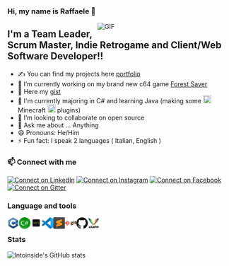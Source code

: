 ### Hi, my name is Raffaele 👋 

<img src="https://cdn.dribbble.com/users/410907/screenshots/2044702/media/c19d0eee5490127923ca968ee333e7e5.gif" align="right" alt="GIF"  width='300' />

## I'm a Team Leader, Scrum Master, Indie Retrogame and Client/Web Software Developer!!
- ✍ You can find my projects here [portfolio](https://intoinside.github.io/intoinside/)
- 🔭 I’m currently working on my brand new c64 game [Forest Saver](https://github.com/intoinside/ForestSaver)
- 🚀 Here my [gist](https://gist.github.com/intoinside)
- 🌱 I'm currently majoring in C# and learning Java (making some <img src="https://static.wikia.nocookie.net/minecraft_gamepedia/images/e/ef/Enchanted_Golden_Sword.gif/revision/latest/scale-to-width-down/18?cb=20201118111854" style="height: 18px; width: 18px" /> Minecraft <img src="https://static.wikia.nocookie.net/minecraft_gamepedia/images/d/d1/Enchanted_Diamond_Sword.gif/revision/latest/scale-to-width-down/18?cb=20201118111712" style="height: 18px; width: 18px" /> plugins)
- 👯 I’m looking to collaborate on open source
- 💬 Ask me about ... Anything
- 😄 Pronouns: He/Him
- ⚡ Fun fact: I speak 2 languages ( Italian, English )

### 📫 Connect with me

[![Connect on LinkedIn](https://img.shields.io/badge/--linkedin?label=LinkedIn&logo=LinkedIn&style=social)][linkedin]
[![Connect on Instagram](https://img.shields.io/badge/--instagram?label=instagram&logo=Instagram&style=social)][instagram]
[![Connect on Facebook](https://img.shields.io/badge/--facebook?label=facebook&logo=Facebook&style=social)][facebook]
[![Connect on Gitter](https://img.shields.io/badge/chat-on%20gitter-brightgreen)][gitter]
<br />

### Language and tools

<img align="left" alt="Cpp" width="26px" src="https://raw.githubusercontent.com/github/explore/6c7084bb772f6fabaae377f5ae4a607594234ee6/topics/cpp/cpp.png" />
<img align="left" alt="CSharp" width="26px" src="https://raw.githubusercontent.com/github/explore/6c7084bb772f6fabaae377f5ae4a607594234ee6/topics/csharp/csharp.png" />
<img align="left" alt="Assembly" width="26px" src="https://raw.githubusercontent.com/github/explore/6c7084bb772f6fabaae377f5ae4a607594234ee6/topics/assembly/assembly.png" />
<img align="left" alt="Visual Studio Code" width="26px" src="https://raw.githubusercontent.com/github/explore/6c7084bb772f6fabaae377f5ae4a607594234ee6/topics/visual-studio-code/visual-studio-code.png" />
<img align="left" alt="Sublime Text" width="26px" src="https://raw.githubusercontent.com/github/explore/6c7084bb772f6fabaae377f5ae4a607594234ee6/topics/sublime-text/sublime-text.png" /><img align="left" alt="Git" width="26px" src="https://raw.githubusercontent.com/github/explore/6c7084bb772f6fabaae377f5ae4a607594234ee6/topics/git/git.png" />
<img align="left" alt="GitHub" width="26px" src="https://raw.githubusercontent.com/github/explore/6c7084bb772f6fabaae377f5ae4a607594234ee6/topics/github/github.png" />

<img align="left" alt="Xmpp" width="26px" src="https://raw.githubusercontent.com/github/explore/6c7084bb772f6fabaae377f5ae4a607594234ee6/topics/xmpp/xmpp.png" />

<br />

### Stats

![Intoinside's GitHub stats](https://github-readme-stats.vercel.app/api?username=intoinside&show_icons=true&theme=dark&include_all_commits=true)

[instagram]: https://instagram.com/intoinside
[linkedin]: https://linkedin.com/in/raffaeleintorcia
[facebook]: https://www.facebook.com/raffaele.intorcia/
[gitter]: https://gitter.im/intoinside/community?utm_source=badge&utm_medium=badge&utm_campaign=pr-badge
